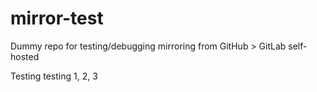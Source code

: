 # mirror-test
Dummy repo for testing/debugging mirroring from GitHub > GitLab self-hosted

Testing testing 1, 2, 3